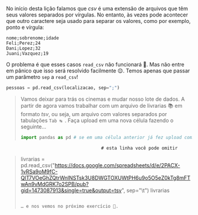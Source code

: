 No início desta lição falamos que _csv_ é uma extensão de arquivos que têm seus valores separados por vírgulas. No entanto, às vezes pode acontecer que outro caractere seja usado para separar os valores, como por exemplo, ponto e vírgula:


```csv
nome;sobrenome;idade
Feli;Perez;24
Dani;Lopez;32
Juani;Vazquez;19
```

O problema é que esses casos `read_csv` não funcionará :grimacing:. Mas não entre em pânico que isso será resolvido facilmente 😌. Temos apenas que passar um parâmetro `sep` a `read_csv`!

```python
pessoas = pd.read_csv(localizacao, sep=";")
```

> Vamos deixar para trás os cinemas e mudar nosso lote de dados. A partir de agora vamos trabalhar com um arquivo de livrarias :books: em formato _tsv_, ou seja, um arquivo com valores separados por tabulações `Tab ↹ `. Faça upload em uma nova célula fazendo o seguinte…
>
> ```python
> import pandas as pd # se em uma célula anterior já fez upload com pandas,  
                                        # esta linha você pode omitir
> livrarias = pd.read_csv("https://docs.google.com/spreadsheets/d/e/2PACX-1vRSa9oM9fC-QlT7VOeGhZQtrWnlNSTsk3U8DWGTOXUWtPH6u9o5O5eZ0kTg8mFTwAn9vMdGRK7o2SPB/pub?gid=1473087913&single=true&output=tsv", sep="\t")
> livrarias
> ```
>
> … e nos vemos no próximo exercício 👋.
